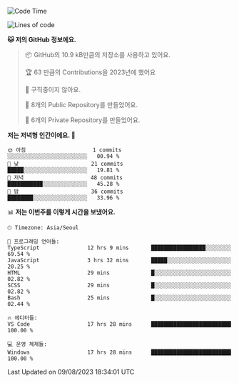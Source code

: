   <!--START_SECTION:waka-->
![Code Time](http://img.shields.io/badge/Code%20Time-181%20hrs%201%20min-blue)

![Lines of code](https://img.shields.io/badge/%EC%A0%80%EB%8A%94%20%EC%97%AC%ED%83%9C%EA%B9%8C%EC%A7%80%20-84.9%20thousand%20%EC%A4%84%EC%9D%98%20%EC%BD%94%EB%93%9C%EB%A5%BC%20%EC%9E%91%EC%84%B1%ED%96%88%EC%96%B4%EC%9A%94.-blue)

**🐱 저의 GitHub 정보에요.** 

> 📦 GitHub의 10.9 kB만큼의 저장소를 사용하고 있어요. 
 > 
> 🏆 63 만큼의 Contributions을 2023년에 했어요
 > 
> 🚫 구직중이지 않아요.
 > 
> 📜 8개의 Public Repository를 만들었어요. 
 > 
> 🔑 6개의 Private Repository를 만들었어요. 
 > 
**저는 저녁형 인간이에요. 🦉** 

```text
🌞 아침                     1 commits           ░░░░░░░░░░░░░░░░░░░░░░░░░   00.94 % 
🌆 낮　                     21 commits          █████░░░░░░░░░░░░░░░░░░░░   19.81 % 
🌃 저녁                     48 commits          ███████████░░░░░░░░░░░░░░   45.28 % 
🌙 밤　                     36 commits          ████████░░░░░░░░░░░░░░░░░   33.96 % 
```


📊 **저는 이번주를 이렇게 시간을 보냈어요.** 

```text
🕑︎ Timezone: Asia/Seoul

💬 프로그래밍 언어들: 
TypeScript               12 hrs 9 mins       █████████████████░░░░░░░░   69.54 % 
JavaScript               3 hrs 32 mins       █████░░░░░░░░░░░░░░░░░░░░   20.25 % 
HTML                     29 mins             █░░░░░░░░░░░░░░░░░░░░░░░░   02.82 % 
SCSS                     29 mins             █░░░░░░░░░░░░░░░░░░░░░░░░   02.82 % 
Bash                     25 mins             █░░░░░░░░░░░░░░░░░░░░░░░░   02.44 % 

🔥 에디터들: 
VS Code                  17 hrs 28 mins      █████████████████████████   100.00 % 

💻 운영 체제들: 
Windows                  17 hrs 28 mins      █████████████████████████   100.00 % 
```


 Last Updated on 09/08/2023 18:34:01 UTC
<!--END_SECTION:waka-->

